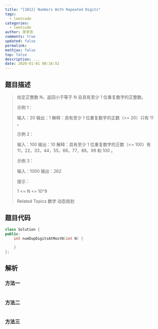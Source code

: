 ```yaml
---
title: "[1012] Numbers With Repeated Digits"
tags:
  - leetcode
categories:
  - leetcode
author: 张学志
comments: true
updated: false
permalink:
mathjax: false
top: false
description: ...
date: 2020-01-01 00:16:52
---
```


## 题目描述

> 给定正整数 N，返回小于等于 N 且具有至少 1 位重复数字的正整数。 
> 
> 
> 
> 示例 1： 
> 
> 输入：20
> 输出：1
> 解释：具有至少 1 位重复数字的正数（<= 20）只有 11 。
> 
> 
> 示例 2： 
> 
> 输入：100
> 输出：10
> 解释：具有至少 1 位重复数字的正数（<= 100）有 11，22，33，44，55，66，77，88，99 和 100 。
> 
> 
> 示例 3： 
> 
> 输入：1000
> 输出：262
> 
> 
> 
> 
> 提示： 
> 
> 
> 1 <= N <= 10^9 
> 
> Related Topics 数学 动态规划

## 题目代码

```cpp
class Solution {
public:
    int numDupDigitsAtMostN(int N) {
        
    }
};
```

## 解析

### 方法一

```cpp

```

### 方法二

```cpp

```

### 方法三

```cpp

```

